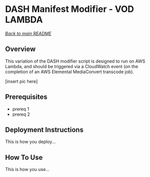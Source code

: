 # DASH Manifest Modifier - VOD LAMBDA
[*Back to main README*](../README.md)
## Overview
This variation of the DASH modifier script is designed to run on AWS Lambda, and should be triggered via a CloudWatch event (on the completion of an AWS Elemental MediaConvert transcode job).

[insert pic here]

## Prerequisites
* prereq 1
* prereq 2

## Deployment Instructions

This is how you deploy...

## How To Use

This is how you use...
